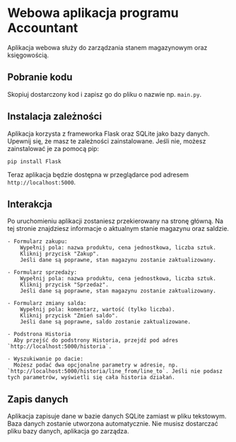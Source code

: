 # Webowa aplikacja programu Accountant

Aplikacja webowa służy do zarządzania stanem magazynowym oraz księgowością.

## Pobranie kodu

   Skopiuj dostarczony kod i zapisz go do pliku o nazwie np. `main.py`.

## Instalacja zależności

   Aplikacja korzysta z frameworka Flask oraz SQLite jako bazy danych. Upewnij się, że masz te zależności zainstalowane. Jeśli nie, możesz zainstalować je za pomocą pip:

  `pip install Flask`

   Teraz aplikacja będzie dostępna w przeglądarce pod adresem `http://localhost:5000`.

## Interakcja

   Po uruchomieniu aplikacji zostaniesz przekierowany na stronę główną. Na tej stronie znajdziesz informacje o aktualnym stanie magazynu oraz saldzie.

    - Formularz zakupu:
        Wypełnij pola: nazwa produktu, cena jednostkowa, liczba sztuk.
        Kliknij przycisk "Zakup".
        Jeśli dane są poprawne, stan magazynu zostanie zaktualizowany.

    - Formularz sprzedaży:
        Wypełnij pola: nazwa produktu, cena jednostkowa, liczba sztuk.
        Kliknij przycisk "Sprzedaż".
        Jeśli dane są poprawne, stan magazynu zostanie zaktualizowany.

    - Formularz zmiany salda:
        Wypełnij pola: komentarz, wartość (tylko liczba).
        Kliknij przycisk "Zmień saldo".
        Jeśli dane są poprawne, saldo zostanie zaktualizowane.

    - Podstrona Historia
      Aby przejść do podstrony Historia, przejdź pod adres `http://localhost:5000/historia`.

    - Wyszukiwanie po dacie:
      Możesz podać dwa opcjonalne parametry w adresie, np. `http://localhost:5000/historia/line_from/line_to`. Jeśli nie podasz tych parametrów, wyświetli się cała historia działań.

## Zapis danych

   Aplikacja zapisuje dane w bazie danych SQLite zamiast w pliku tekstowym. Baza danych zostanie utworzona automatycznie. Nie musisz dostarczać pliku bazy danych, aplikacja go zarządza.
   
